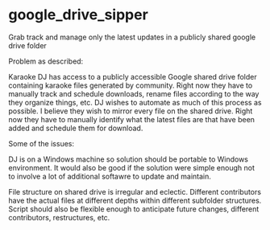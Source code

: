 # google_drive_sipper
Grab track and manage only the latest updates in a publicly shared google drive folder

Problem as described:

Karaoke DJ has access to a publicly accessible Google shared drive folder containing karaoke files generated by community.  Right now they have to manually track and schedule downloads, rename files according to the way they organize things, etc.  DJ wishes to automate as much of this process as possible.  I believe they wish to mirror every file on the shared drive.  Right now they have to manually identify what the latest files are that have been added and schedule them for download.

Some of the issues:

DJ is on a Windows machine so solution should be portable to Windows environment.  It would also be good if the solution were simple enough not to involve a lot of additional softawre to update and maintain.

File structure on shared drive is irregular and eclectic.  Different contributors have the actual files at different depths within different subfolder structures.  Script should also be flexible enough to anticipate future changes, different contributors, restructures, etc.
